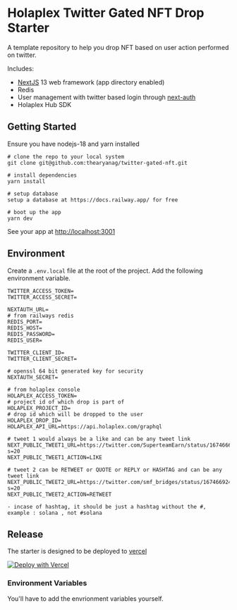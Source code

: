 # Holaplex Twitter Gated NFT Drop Starter

A template repository to help you drop NFT based on user action performed on twitter.

Includes:

- [NextJS](https://nextjs.org/) 13 web framework (app directory enabled)
- Redis
- User management with twitter based login through [next-auth](https://next-auth.js.org/)
- Holaplex Hub SDK

## Getting Started

Ensure you have nodejs-18 and yarn installed

```
# clone the repo to your local system
git clone git@github.com:thearyanag/twitter-gated-nft.git

# install dependencies
yarn install

# setup database
setup a database at https://docs.railway.app/ for free

# boot up the app
yarn dev
```

See your app at [http://localhost:3001](http://localhost:3001)

## Environment

Create a `.env.local` file at the root of the project. Add the following environment variable.

```
TWITTER_ACCESS_TOKEN=
TWITTER_ACCESS_SECRET=

NEXTAUTH_URL=
# from railways redis
REDIS_PORT=
REDIS_HOST=
REDIS_PASSWORD=
REDIS_USER=

TWITTER_CLIENT_ID=
TWITTER_CLIENT_SECRET=

# openssl 64 bit generated key for security
NEXTAUTH_SECRET=

# from holaplex console
HOLAPLEX_ACCESS_TOKEN=
# project id of which drop is part of
HOLAPLEX_PROJECT_ID=
# drop id which will be dropped to the user
HOLAPLEX_DROP_ID=
HOLAPLEX_API_URL=https://api.holaplex.com/graphql

# tweet 1 would always be a like and can be any tweet link
NEXT_PUBLIC_TWEET1_URL=https://twitter.com/SuperteamEarn/status/1674666819720974338?s=20
NEXT_PUBLIC_TWEET1_ACTION=LIKE

# tweet 2 can be RETWEET or QUOTE or REPLY or HASHTAG and can be any tweet link
NEXT_PUBLIC_TWEET2_URL=https://twitter.com/smf_bridges/status/1674669245488144387?s=20
NEXT_PUBLIC_TWEET2_ACTION=RETWEET

- incase of hashtag, it should be just a hashtag without the #, example : solana , not #solana

```

## Release
The starter is designed to be deployed to [vercel](https://vercel.com/) 

[![Deploy with Vercel](https://vercel.com/button)](https://vercel.com/new/clone?repository-url=https%3A%2F%2Fgithub.com%2Fthearyanag%2Ftwitter-gated-nft&env=TWITTER_ACCESS_TOKEN,TWITTER_ACCESS_SECRET,TWITTER_CLIENT_ID,TWITTER_CLIENT_SECRET,REDIS_HOST,REDIS_PORT,REDIS_PASSWORD,REDIS_USER,NEXTAUTH_SECRET,HOLAPLEX_ACCESS_TOKEN&project-name=holaplex-twitter)

### Environment Variables
You'll have to add the envrionment variables yourself.